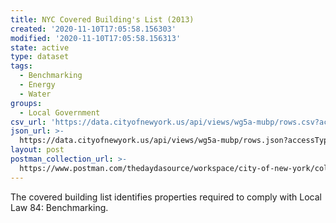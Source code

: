 ```yaml
---
title: NYC Covered Building's List (2013)
created: '2020-11-10T17:05:58.156303'
modified: '2020-11-10T17:05:58.156313'
state: active
type: dataset
tags:
  - Benchmarking
  - Energy
  - Water
groups:
  - Local Government
csv_url: 'https://data.cityofnewyork.us/api/views/wg5a-mubp/rows.csv?accessType=DOWNLOAD'
json_url: >-
  https://data.cityofnewyork.us/api/views/wg5a-mubp/rows.json?accessType=DOWNLOAD
layout: post
postman_collection_url: >-
  https://www.postman.com/thedaydasource/workspace/city-of-new-york/collection/15909983-1f38a515-af21-485d-b763-edc7dbd17bee
---
```

The covered building list identifies properties required to comply with Local Law 84: Benchmarking.
